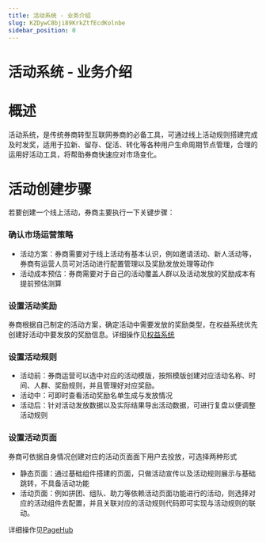```yaml
---
title: 活动系统 - 业务介绍
slug: KZDywC8bji89KrkZtfEcdKolnbe
sidebar_position: 0
---
```



# 活动系统 - 业务介绍

# 概述

活动系统，是传统券商转型互联网券商的必备工具，可通过线上活动规则搭建完成及时发奖，适用于拉新、留存、促活、转化等各种用户生命周期节点管理，合理的运用好活动工具，将帮助券商快速应对市场变化。

# 活动创建步骤

若要创建一个线上活动，券商主要执行一下关键步骤：

### **确认市场运营策略**

- 活动方案：券商需要对于线上活动有基本认识，例如邀请活动、新人活动等，券商有运营人员可对活动进行配置管理以及奖励发放处理等动作
- 活动成本预估：券商需要对于自己的活动覆盖人群以及活动发放的奖励成本有提前预估测算

### **设置活动奖励**

券商根据自己制定的活动方案，确定活动中需要发放的奖励类型，在权益系统优先创建好活动中要发放的奖励信息。详细操作见[权益系统](./Nohgwdf4midxtCkmYPtcemFenog) 

### **设置活动规则**

- 活动前：券商运营可以选中对应的活动模版，按照模版创建对应活动名称、时间、人群、奖励规则，并且管理好对应奖励。
- 活动中：可即时查看活动奖励名单生成与发放情况
- 活动后：针对活动发放数据以及实际结果导出活动数据，可进行复盘以便调整活动规则

### **设置活动页面**

券商可依据自身情况创建对应的活动页面面下用户去投放，可选择两种形式

- 静态页面：通过基础组件搭建的页面，只做活动宣传以及活动规则展示与基础跳转，不具备活动功能
- 活动页面：例如拼团、组队、助力等依赖活动页面功能进行的活动，则选择对应的活动组件去配置，并且关联对应的活动规则代码即可实现与活动规则的联动。

详细操作见[PageHub](./HIYMwktOui1w6skOympcYuAKnLc) 

